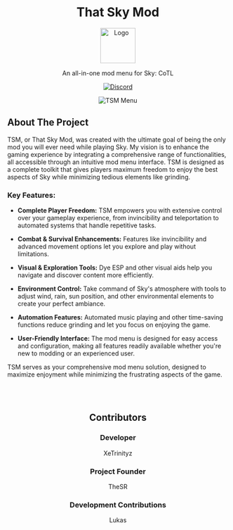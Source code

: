 <a id="readme-top"></a>
<div align="center">
  <!-- PROJECT LOGO -->
  <h1>That Sky Mod</h1>
  <a href="https://github.com/XeTrinityz/TSM-Installer">
    <img src="https://i.ibb.co/pBqjszWt/TSM.png" alt="Logo" width="80" height="80">
  </a>
  <p align="center">
    An all-in-one mod menu for Sky: CoTL
    <br />
    <div align="center">
      <a href="https://discord.gg/kjpGzTU9hH">
        <img src="https://img.shields.io/discord/1247220592919314522?color=7289da&logo=discord&logoColor=white&style=for-the-badge" alt="Discord">
      </a>
    </div>

  </p>
  <!-- SOFTWARE IMAGE -->
  <img src="https://i.ibb.co/hJkFBY06/image.png" alt="TSM Menu">
</div>

## About The Project

TSM, or That Sky Mod, was created with the ultimate goal of being the only mod you will ever need while playing Sky. My vision is to enhance the gaming experience by integrating a comprehensive range of functionalities, all accessible through an intuitive mod menu interface. TSM is designed as a complete toolkit that gives players maximum freedom to enjoy the best aspects of Sky while minimizing tedious elements like grinding.

### Key Features:

- **Complete Player Freedom:** TSM empowers you with extensive control over your gameplay experience, from invincibility and teleportation to automated systems that handle repetitive tasks.

- **Combat & Survival Enhancements:** Features like invincibility and advanced movement options let you explore and play without limitations.

- **Visual & Exploration Tools:** Dye ESP and other visual aids help you navigate and discover content more efficiently.

- **Environment Control:** Take command of Sky's atmosphere with tools to adjust wind, rain, sun position, and other environmental elements to create your perfect ambiance.

- **Automation Features:** Automated music playing and other time-saving functions reduce grinding and let you focus on enjoying the game.

- **User-Friendly Interface:** The mod menu is designed for easy access and configuration, making all features readily available whether you're new to modding or an experienced user.

TSM serves as your comprehensive mod menu solution, designed to maximize enjoyment while minimizing the frustrating aspects of the game.

</br>
</br>
<div align="center">
  
## Contributors
### Developer
XeTrinityz
### Project Founder
TheSR
### Development Contributions
Lukas
</div>
